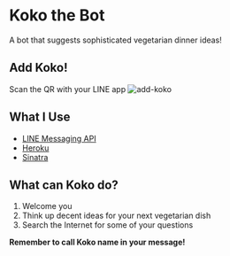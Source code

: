 # Koko the Bot
A bot that suggests sophisticated vegetarian dinner ideas!

## Add Koko!
Scan the QR with your LINE app
![add-koko]()

## What I Use
- [LINE Messaging API](https://developers.line.me/en/docs/messaging-api/)
- [Heroku](https://www.heroku.com/)
- [Sinatra](http://sinatrarb.com/)

## What can Koko do?
1. Welcome you
2. Think up decent ideas for your next vegetarian dish
3. Search the Internet for some of your questions

**Remember to call Koko name in your message!**
